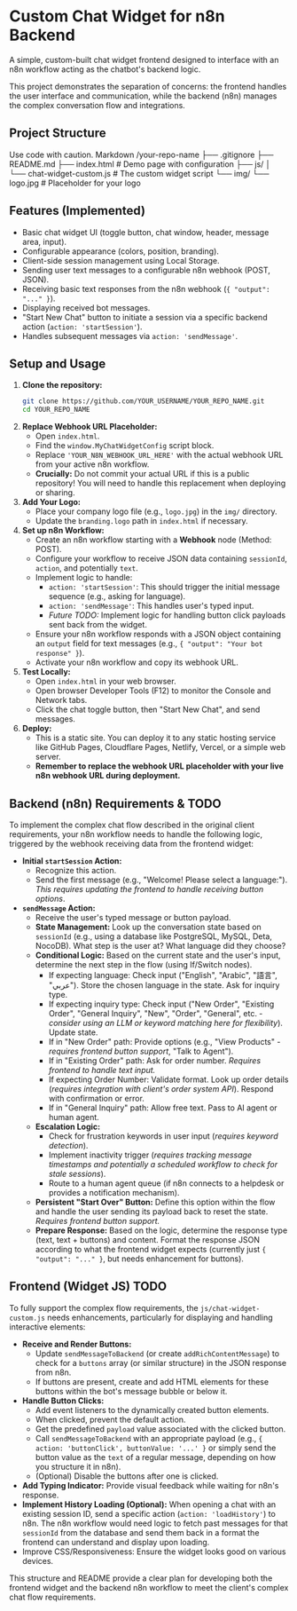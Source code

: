 # Custom Chat Widget for n8n Backend

A simple, custom-built chat widget frontend designed to interface with an n8n workflow acting as the chatbot's backend logic.

This project demonstrates the separation of concerns: the frontend handles the user interface and communication, while the backend (n8n) manages the complex conversation flow and integrations.

## Project Structure
Use code with caution.
Markdown
/your-repo-name
├── .gitignore
├── README.md
├── index.html # Demo page with configuration
├── js/
│ └── chat-widget-custom.js # The custom widget script
└── img/
└── logo.jpg # Placeholder for your logo

## Features (Implemented)

*   Basic chat widget UI (toggle button, chat window, header, message area, input).
*   Configurable appearance (colors, position, branding).
*   Client-side session management using Local Storage.
*   Sending user text messages to a configurable n8n webhook (POST, JSON).
*   Receiving basic text responses from the n8n webhook (`{ "output": "..." }`).
*   Displaying received bot messages.
*   "Start New Chat" button to initiate a session via a specific backend action (`action: 'startSession'`).
*   Handles subsequent messages via `action: 'sendMessage'`.

## Setup and Usage

1.  **Clone the repository:**
    ```bash
    git clone https://github.com/YOUR_USERNAME/YOUR_REPO_NAME.git
    cd YOUR_REPO_NAME
    ```
2.  **Replace Webhook URL Placeholder:**
    *   Open `index.html`.
    *   Find the `window.MyChatWidgetConfig` script block.
    *   Replace `'YOUR_N8N_WEBHOOK_URL_HERE'` with the actual webhook URL from your active n8n workflow.
    *   **Crucially:** Do not commit your actual URL if this is a public repository! You will need to handle this replacement when deploying or sharing.
3.  **Add Your Logo:**
    *   Place your company logo file (e.g., `logo.jpg`) in the `img/` directory.
    *   Update the `branding.logo` path in `index.html` if necessary.
4.  **Set up n8n Workflow:**
    *   Create an n8n workflow starting with a **Webhook** node (Method: POST).
    *   Configure your workflow to receive JSON data containing `sessionId`, `action`, and potentially `text`.
    *   Implement logic to handle:
        *   `action: 'startSession'`: This should trigger the initial message sequence (e.g., asking for language).
        *   `action: 'sendMessage'`: This handles user's typed input.
        *   *Future TODO:* Implement logic for handling button click payloads sent back from the widget.
    *   Ensure your n8n workflow responds with a JSON object containing an `output` field for text messages (e.g., `{ "output": "Your bot response" }`).
    *   Activate your n8n workflow and copy its webhook URL.
5.  **Test Locally:**
    *   Open `index.html` in your web browser.
    *   Open browser Developer Tools (F12) to monitor the Console and Network tabs.
    *   Click the chat toggle button, then "Start New Chat", and send messages.
6.  **Deploy:**
    *   This is a static site. You can deploy it to any static hosting service like GitHub Pages, Cloudflare Pages, Netlify, Vercel, or a simple web server.
    *   **Remember to replace the webhook URL placeholder with your live n8n webhook URL during deployment.**

## Backend (n8n) Requirements & TODO

To implement the complex chat flow described in the original client requirements, your n8n workflow needs to handle the following logic, triggered by the webhook receiving data from the frontend widget:

*   **Initial `startSession` Action:**
    *   Recognize this action.
    *   Send the first message (e.g., "Welcome! Please select a language:"). *This requires updating the frontend to handle receiving button options*.
*   **`sendMessage` Action:**
    *   Receive the user's typed message or button payload.
    *   **State Management:** Look up the conversation state based on `sessionId` (e.g., using a database like PostgreSQL, MySQL, Deta, NocoDB). What step is the user at? What language did they choose?
    *   **Conditional Logic:** Based on the current state and the user's input, determine the next step in the flow (using If/Switch nodes).
        *   If expecting language: Check input ("English", "Arabic", "語言", "عربي"). Store the chosen language in the state. Ask for inquiry type.
        *   If expecting inquiry type: Check input ("New Order", "Existing Order", "General Inquiry", "New", "Order", "General", etc. - *consider using an LLM or keyword matching here for flexibility*). Update state.
        *   If in "New Order" path: Provide options (e.g., "View Products" - *requires frontend button support*, "Talk to Agent").
        *   If in "Existing Order" path: Ask for order number. *Requires frontend to handle text input.*
        *   If expecting Order Number: Validate format. Look up order details (*requires integration with client's order system API*). Respond with confirmation or error.
        *   If in "General Inquiry" path: Allow free text. Pass to AI agent or human agent.
    *   **Escalation Logic:**
        *   Check for frustration keywords in user input (*requires keyword detection*).
        *   Implement inactivity trigger (*requires tracking message timestamps and potentially a scheduled workflow to check for stale sessions*).
        *   Route to a human agent queue (if n8n connects to a helpdesk or provides a notification mechanism).
    *   **Persistent "Start Over" Button:** Define this option within the flow and handle the user sending its payload back to reset the state. *Requires frontend button support.*
    *   **Prepare Response:** Based on the logic, determine the response type (text, text + buttons) and content. Format the response JSON according to what the frontend widget expects (currently just `{ "output": "..." }`, but needs enhancement for buttons).

## Frontend (Widget JS) TODO

To fully support the complex flow requirements, the `js/chat-widget-custom.js` needs enhancements, particularly for displaying and handling interactive elements:

*   **Receive and Render Buttons:**
    *   Update `sendMessageToBackend` (or create `addRichContentMessage`) to check for a `buttons` array (or similar structure) in the JSON response from n8n.
    *   If buttons are present, create and add HTML elements for these buttons within the bot's message bubble or below it.
*   **Handle Button Clicks:**
    *   Add event listeners to the dynamically created button elements.
    *   When clicked, prevent the default action.
    *   Get the predefined `payload` value associated with the clicked button.
    *   Call `sendMessageToBackend` with an appropriate payload (e.g., `{ action: 'buttonClick', buttonValue: '...' }` or simply send the button value as the `text` of a regular message, depending on how you structure it in n8n).
    *   (Optional) Disable the buttons after one is clicked.
*   **Add Typing Indicator:** Provide visual feedback while waiting for n8n's response.
*   **Implement History Loading (Optional):** When opening a chat with an existing session ID, send a specific action (`action: 'loadHistory'`) to n8n. The n8n workflow would need logic to fetch past messages for that `sessionId` from the database and send them back in a format the frontend can understand and display upon loading.
*   Improve CSS/Responsiveness: Ensure the widget looks good on various devices.

This structure and README provide a clear plan for developing both the frontend widget and the backend n8n workflow to meet the client's complex chat flow requirements.
